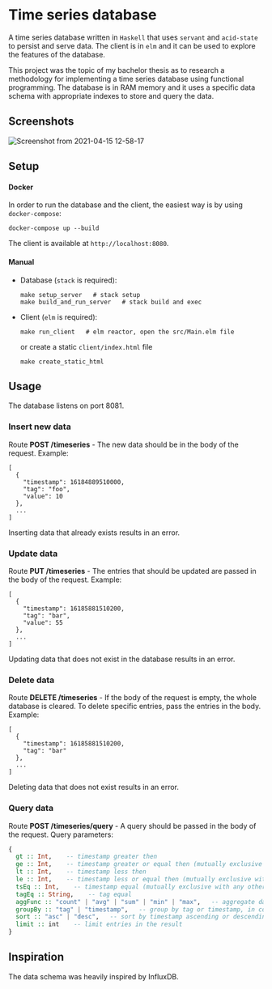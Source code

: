 # Time series database
A time series database written in `Haskell` that uses `servant` and `acid-state` to persist and serve data. The client is in `elm` and it can be used to explore the features of the database.

This project was the topic of my bachelor thesis as to research a methodology for implementing a time series database using functional programming. The database is in RAM memory and it uses a specific data schema with appropriate indexes to store and query the data.

## Screenshots
![Screenshot from 2021-04-15 12-58-17](https://user-images.githubusercontent.com/39745825/114858844-47f3cc00-9dea-11eb-9ab1-d6dc9889eeeb.png)

## Setup
#### Docker
In order to run the database and the client, the easiest way is by using `docker-compose`:
```
docker-compose up --build
```
The client is available at `http://localhost:8080`.
#### Manual
* Database (`stack` is required):
 
  ```
  make setup_server   # stack setup
  make build_and_run_server   # stack build and exec
  ```
* Client (`elm` is required):
 
  ```
  make run_client   # elm reactor, open the src/Main.elm file
  ```
  or create a static `client/index.html` file
  
  ```
  make create_static_html
  ```
  
## Usage
The database listens on port 8081.

### Insert new data
Route **POST /timeseries** - The new data should be in the body of the request. Example:
```
[
  {
    "timestamp": 16184889510000,
    "tag": "foo",
    "value": 10
  },
  ...
]
```
Inserting data that already exists results in an error.

### Update data
Route **PUT /timeseries** - The entries that should be updated are passed in the body of the request. Example:
```
[
  {
    "timestamp": 16185881510200,
    "tag": "bar",
    "value": 55
  },
  ...
]
```
Updating data that does not exist in the database results in an error.

### Delete data
Route **DELETE /timeseries** - If the body of the request is empty, the whole database is cleared. To delete specific entries, pass the entries in the body. Example:
```
[
  {
    "timestamp": 16185881510200,
    "tag": "bar"
  },
  ...
]
```
Deleting data that does not exist results in an error.

### Query data
Route **POST /timeseries/query** - A query should be passed in the body of the request. Query parameters:
```haskell
{
  gt :: Int,    -- timestamp greater then
  ge :: Int,    -- timestamp greater or equal then (mutually exclusive with 'gt')
  lt :: Int,    -- timestamp less then
  le :: Int,    -- timestamp less or equal then (mutually exclusive with 'lt')
  tsEq :: Int,    -- timestamp equal (mutually exclusive with any other timestamp parameter)
  tagEq :: String,    -- tag equal
  aggFunc :: "count" | "avg" | "sum" | "min" | "max",   -- aggregate data
  groupBy :: "tag" | "timestamp",   -- group by tag or timestamp, in combination with 'aggFunc'
  sort :: "asc" | "desc",   -- sort by timestamp ascending or descending
  limit :: int    -- limit entries in the result
}
```

## Inspiration
The data schema was heavily inspired by InfluxDB.
